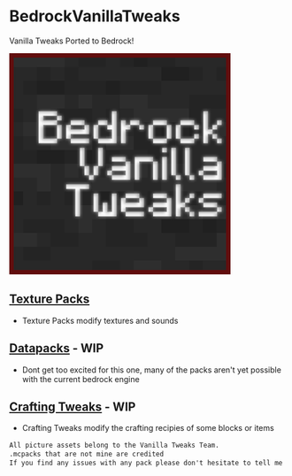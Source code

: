 # BedrockVanillaTweaks
Vanilla Tweaks Ported to Bedrock!

![Logo](BVTlogo.png)

## [Texture Packs](../master/pages/texture_packs.md)

- Texture Packs modify textures and sounds

## [Datapacks](../master/datapacks.md) - WIP

- Dont get too excited for this one, many of the packs aren't yet possible with the current bedrock engine

## [Crafting Tweaks](../master/crafting_tweaks.md) - WIP

- Crafting Tweaks modify the crafting recipies of some blocks or items

```
All picture assets belong to the Vanilla Tweaks Team.
.mcpacks that are not mine are credited
If you find any issues with any pack please don't hesitate to tell me
```
